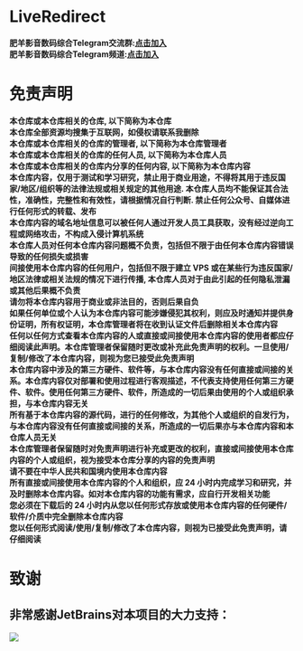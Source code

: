# LiveRedirect
**肥羊影音数码综合Telegram交流群:[点击加入](https://t.me/feiyangdigital)**  
**肥羊影音数码综合Telegram频道:[点击加入](https://t.me/feiyangofficalchannel)**  
# 免责声明
**本仓库或本仓库相关的仓库, 以下简称为本仓库**  
**本仓库全部资源均搜集于互联网，如侵权请联系我删除**  
**本仓库或本仓库相关的仓库的管理者, 以下简称为本仓库管理者**  
**本仓库或本仓库相关的仓库的任何人员, 以下简称为本仓库人员**  
**本仓库或本仓库相关的仓库内分享的任何内容, 以下简称为本仓库内容**  
**本仓库内容，仅用于测试和学习研究，禁止用于商业用途，不得将其用于违反国家/地区/组织等的法律法规或相关规定的其他用途. 本仓库人员均不能保证其合法性，准确性，完整性和有效性，请根据情况自行判断. 禁止任何公众号、自媒体进行任何形式的转载、发布**  
**本仓库内容的域名地址信息可以被任何人通过开发人员工具获取，没有经过逆向工程或网络攻击，不构成入侵计算机系统**   
**本仓库人员对任何本仓库内容问题概不负责，包括但不限于由任何本仓库内容错误导致的任何损失或损害**  
**间接使用本仓库内容的任何用户，包括但不限于建立 VPS 或在某些行为违反国家/地区法律或相关法规的情况下进行传播, 本仓库人员对于由此引起的任何隐私泄漏或其他后果概不负责**  
**请勿将本仓库内容用于商业或非法目的，否则后果自负**  
**如果任何单位或个人认为本仓库内容可能涉嫌侵犯其权利，则应及时通知并提供身份证明，所有权证明，本仓库管理者将在收到认证文件后删除相关本仓库内容**  
**任何以任何方式查看本仓库内容的人或直接或间接使用本仓库内容的使用者都应仔细阅读此声明。本仓库管理者保留随时更改或补充此免责声明的权利。一旦使用/复制/修改了本仓库内容，则视为您已接受此免责声明**  
**本仓库内容中涉及的第三方硬件、软件等，与本仓库内容没有任何直接或间接的关系。本仓库内容仅对部署和使用过程进行客观描述，不代表支持使用任何第三方硬件、软件。使用任何第三方硬件、软件，所造成的一切后果由使用的个人或组织承担，与本仓库内容无关**  
**所有基于本仓库内容的源代码，进行的任何修改，为其他个人或组织的自发行为，与本仓库内容没有任何直接或间接的关系，所造成的一切后果亦与本仓库内容和本仓库人员无关**  
**本仓库管理者保留随时对免责声明进行补充或更改的权利，直接或间接使用本仓库内容的个人或组织，视为接受本仓库分享的内容的免责声明**  
**请不要在中华人民共和国境内使用本仓库内容**  
**所有直接或间接使用本仓库内容的个人和组织，应 24 小时内完成学习和研究，并及时删除本仓库内容。如对本仓库内容的功能有需求，应自行开发相关功能**  
**您必须在下载后的 24 小时内从您以任何形式存放或使用本仓库内容的任何硬件/软件/介质中完全删除本仓库内容**  
**您以任何形式阅读/使用/复制/修改了本仓库内容，则视为已接受此免责声明，请仔细阅读**  
# 致谢
## 非常感谢JetBrains对本项目的大力支持：
![](https://resources.jetbrains.com/storage/products/company/brand/logos/jetbrains-training-partner.png?_gl=1*1vnhrhf*_ga*MzYxNDkyNDcuMTY1NzYwMDY3Mw..*_ga_9J976DJZ68*MTY4NTcxNDc2OS43LjEuMTY4NTcxNDc4Ny4wLjAuMA..&_ga=2.76728277.1761314961.1685714770-36149247.1657600673)
